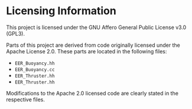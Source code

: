 # Licensing Information

This project is licensed under the GNU Affero General Public License v3.0 (GPL3).

Parts of this project are derived from code originally licensed under the Apache License 2.0. These parts are located in the following files:
- `EER_Buoyancy.hh`
- `EER_Buoyancy.cc`
- `EER_Thruster.hh`
- `EER_Thruster.hh`

Modifications to the Apache 2.0 licensed code are clearly stated in the respective files.